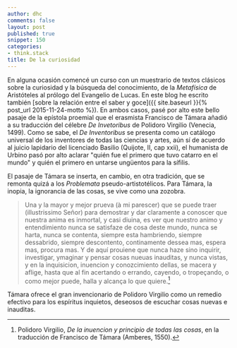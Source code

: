 ```yaml
---
author: dhc 
comments: false
layout: post
published: true
snippet: 150
categories:
- think.stack
title: De la curiosidad 
---
```


En alguna ocasión comencé un curso con un muestrario de textos clásicos sobre la curiosidad y la búsqueda del conocimiento, de la *Metafísica* de Aristóteles al prólogo del Evangelio de Lucas. En este blog he escrito también [sobre la relación entre el saber y goce]({{ site.baseurl }}{% post_url 2015-11-24-motto %}). En ambos casos, pasé por alto este bello pasaje de la epístola proemial que el erasmista Francisco de Támara añadió a su traducción del célebre *De Invetoribus* de Polidoro Virgilio (Venecia, 1499). Como se sabe, el *De Inventoribus* se presenta como un catálogo universal de los inventores de todas las ciencias y artes, aún sí de acuerdo al juicio lapidario del licenciado Basilio (Quijote, II, cap xxii), el humanista de Urbino pasó por alto aclarar "quién fue el primero que tuvo catarro en el mundo" y quién el primero en untarse ungüentos para la sífilis. 

El pasaje de Támara se inserta, en cambio, en otra tradición, que se remonta quizá a los *Problemata* pseudo-artistotélicos. Para Támara, la inopia, la ignorancia de las cosas, se vive como una zozobra.


>Una y la mayor y mejor prueva (à mi parescer) que se puede traer (illustrissimo Señor) para demostrar y dar claramente a conoscer que nuestra anima es inmortal, y casi diuina, es ver que nuestro animo y entendimiento nunca se satisfaze de cosa deste mundo, nunca se harta, nunca se contenta, siempre esta hambriendo, siempre dessabrido, siempre descontento,  continamente dessea mas, espera mas, procura mas. Y de aquí prouiene que nunca haze sino inquirir, investigar, ymaginar y pensar cosas nueuas inauditas, y nunca vistas, y en la inquisicion, inuencion y conozcimiento dellas, se macera y aflige, hasta que al fin acertando o errando, cayendo, o tropeçando, o como mejor puede, halla y alcança lo que quiere.[^1]

Támara ofrece el gran invencionario de Polidoro Virgilio como un remedio efectivo para los espíritus inquietos, deseosos de escuchar cosas nuevas e inauditas.

[^1]: Polidoro Virgilio, *De la inuencion y principio de todas las cosas*, en la traducción de Francisco de Támara (Amberes, 1550).
